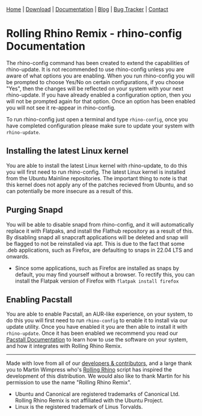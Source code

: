<head>
  <link rel="shortcut icon" type="image/x-icon" href="https://raw.githubusercontent.com/MrBeeBenson/rrr-site/main/favicon.png" />
</head>

<div id="navigation">

<a href="https://rollingrhinoremix.github.io">Home</a> | <a href="https://rollingrhinoremix.github.io/download">Download</a> | <a href="https://rollingrhinoremix.github.io/docs">Documentation</a> | <a href="https://rollingrhinoremix.github.io/blog">Blog</a> | <a href="https://rollingrhinoremix.github.io/bugs">Bug Tracker</a> | <a href="https://rollingrhinoremix.github.io#contact">Contact</a>

</div>

# Rolling Rhino Remix - rhino-config Documentation

The rhino-config command has been created to extend the capabilities of rhino-update. It is not recommended to use rhino-config unless you are aware of what options you are enabling. When you run rhino-config you will be prompted to choose Yes/No on certain configurations, if you choose "Yes", then the changes will be reflected on your system with your next rhino-update. If you have already enabled a configuration option, then you will not be prompted again for that option. Once an option has been enabled you will not see it re-appear in rhino-config.

To run rhino-config just open a terminal and type `rhino-config`, once you have completed configuration please make sure to update your system with `rhino-update`. 

## Installing the latest Linux kernel

You are able to install the latest Linux kernel with rhino-update, to do this you will first need to run rhino-config. The latest Linux kernel is installed from the Ubuntu Mainline repositories. The important thing to note is that this kernel does not apply any of the patches recieved from Ubuntu, and so can potentially be more insecure as a result of this. 

## Purging Snapd

You will be able to disable snapd from rhino-config, and it will automatically replace it with Flatpaks, and install the Flathub repository as a result of this. By disabling snapd all snapcraft applications will be deleted and snap will be flagged to not be reinstalled via apt. This is due to the fact that some .deb applications, such as Firefox, are defaulting to snaps in 22.04 LTS and onwards.

- Since some applications, such as Firefox are installed as snaps by default, you may find yourself without a browser. To rectify this, you can install the Flatpak version of Firefox with `flatpak install firefox`

## Enabling Pacstall

You are able to enable Pacstall, an AUR-like experience, on your system, to do this you will first need to run `rhino-config` to enable it to install via our update utility. Once you have enabled it you are then able to install it with `rhino-update`. Once it has been enabled we recommend you read our [Pacstall Documentation](https://rollingrhinoremix.github.io/docs-pacstall) to learn how to use the software on your system, and how it integrates with Rolling Rhino Remix.

<hr />

Made with love from all of our [developers & contributors](https://rollingrhinoremix.github.io/contributors.txt), and a large thank you to Martin Wimpress who's [Rolling Rhino](https://github.com/wimpysworld/rolling-rhino) script has inspired the development of this distribution. We would also like to thank Martin for his permission to use the name "Rolling Rhino Remix".

- Ubuntu and Canonical are registered trademarks of Canonical Ltd. Rolling Rhino Remix is not affiliated with the Ubuntu Project. 
- Linux is the registered trademark of Linus Torvalds.
